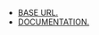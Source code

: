 - [BASE URL.](https://aeon-spring-boot-production.up.railway.app/)
- [DOCUMENTATION.](https://aeon-spring-boot-production.up.railway.app/swagger-ui/index.html)